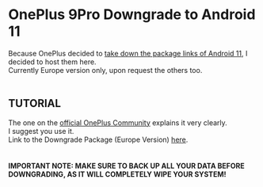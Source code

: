# OnePlus 9Pro Downgrade to Android 11 
Because OnePlus decided to [take down the package links of Android 11](https://community.oneplus.com/thread/1502946), I decided to host them here. <br>
Currently Europe version only, upon request the others too.
<br/><br/>
## TUTORIAL
The one on the [official OnePlus Community](https://community.oneplus.com/thread/1534473) explains it very clearly. <br>
I suggest you use it. <br>
Link to the Downgrade Package (Europe Version) [here](https://mega.nz/file/cFpAnTZa#Mc_oB7-jmsTv7CRuuO_Vhult5n2PI_9Eonrc2Q1WCQA).
<br/><br/>
#### IMPORTANT NOTE: MAKE SURE TO BACK UP ALL YOUR DATA BEFORE DOWNGRADING, AS IT WILL COMPLETELY WIPE YOUR SYSTEM! 
